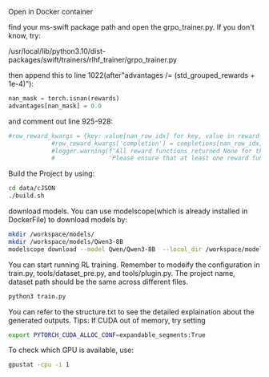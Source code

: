 Open in Docker container

find your ms-swift package path and open the grpo_trainer.py. If you don't know, try:

/usr/local/lib/python3.10/dist-packages/swift/trainers/rlhf_trainer/grpo_trainer.py

then append this to line 1022(after"advantages /= (std_grouped_rewards + 1e-4)"):
```python
nan_mask = torch.isnan(rewards)
advantages[nan_mask] = 0.0
```
and comment out line 925-928:
```python
#row_reward_kwargs = {key: value[nan_row_idx] for key, value in reward_kwargs.items()}
            #row_reward_kwargs['completion'] = completions[nan_row_idx]
            #logger.warning(f'All reward functions returned None for the following kwargs: {row_reward_kwargs}. '
            #               'Please ensure that at least one reward function returns a valid reward.')
```

Build the Project by using:
```Bash
cd data/cJSON
./build.sh
```
download models. You can use modelscope(which is already installed in DockerFile) to download models by:
```Bash
mkdir /workspace/models/
mkdir /workspace/models/Qwen3-8B
modelscope download --model Qwen/Qwen3-8B  --local_dir /workspace/models/Qwen3-8B
```
You can start running RL training. Remember to modeify the configuration in train.py, tools/dataset_pre.py, and tools/plugin.py. The project name, dataset path should be the same across different files.
```Bash
python3 train.py
```
You can refer to the structure.txt to see the detailed explaination about the generated outputs.
Tips: If CUDA out of memory, try setting
```Bash
export PYTORCH_CUDA_ALLOC_CONF=expandable_segments:True
```
To check which GPU is available, use:
```Bash
gpustat -cpu -i 1
```
